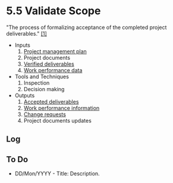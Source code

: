 # 5.5 Validate Scope

"The process of formalizing acceptance of the completed project deliverables."
[[1]](../home.md#references)

- Inputs
  1. [Project management plan](../04-integration/4.2-develop-project-management-plan.md)
  2. Project documents
  3. [Verified deliverables](../00-project-files/07-deliverables/00-deliverables.md)
  4. [Work performance data](../00-project-files/06-work-performance/00-work-performance.md#work-performance-data)
- Tools and Techniques
  1. Inspection
  2. Decision making
- Outputs
  1. [Accepted deliverables](../00-project-files/07-deliverables/00-deliverables.md)
  2. [Work performance information](../00-project-files/06-work-performance/00-work-performance.md#work-performance-information)
  3. [Change requests](../00-project-files/04-change-requests/00-change-requests.md)
  4. Project documents updates

## Log

## To Do

- DD/Mon/YYYY - Title: Description.
